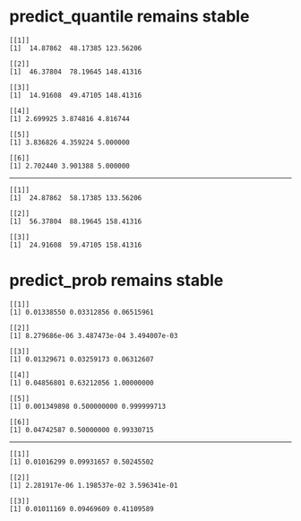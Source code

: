 # predict_quantile remains stable

    [[1]]
    [1]  14.87862  48.17385 123.56206
    
    [[2]]
    [1]  46.37804  78.19645 148.41316
    
    [[3]]
    [1]  14.91608  49.47105 148.41316
    
    [[4]]
    [1] 2.699925 3.874816 4.816744
    
    [[5]]
    [1] 3.836826 4.359224 5.000000
    
    [[6]]
    [1] 2.702440 3.901388 5.000000
    

---

    [[1]]
    [1]  24.87862  58.17385 133.56206
    
    [[2]]
    [1]  56.37804  88.19645 158.41316
    
    [[3]]
    [1]  24.91608  59.47105 158.41316
    

# predict_prob remains stable

    [[1]]
    [1] 0.01338550 0.03312856 0.06515961
    
    [[2]]
    [1] 8.279686e-06 3.487473e-04 3.494007e-03
    
    [[3]]
    [1] 0.01329671 0.03259173 0.06312607
    
    [[4]]
    [1] 0.04856801 0.63212056 1.00000000
    
    [[5]]
    [1] 0.001349898 0.500000000 0.999999713
    
    [[6]]
    [1] 0.04742587 0.50000000 0.99330715
    

---

    [[1]]
    [1] 0.01016299 0.09931657 0.50245502
    
    [[2]]
    [1] 2.281917e-06 1.198537e-02 3.596341e-01
    
    [[3]]
    [1] 0.01011169 0.09469609 0.41109589
    

